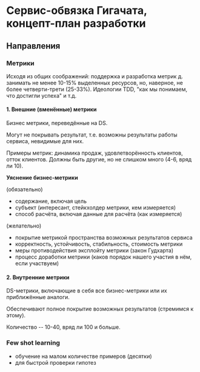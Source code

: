 # Сервис-обвязка Гигачата, концепт-план разработки

## Направления 

### Метрики 

Исходя из общих соображений: поддержка и разработка метрик д. занимать не менее 10-15% выделенных ресурсов, но, наверное, не более четверти-трети (25-33%). Идеологии TDD, "как мы понимаем, что достигли успеха" и т.д. 


#### 1. Внешние (вменённые) метрики 
Бизнес метрики, переведённые на DS. 

Могут не покрывать результат, т.е. возможны результаты работы сервиса, невидимые для них. 

Примеры метрик: динамика продаж, удовлетворённость клиентов, отток клиентов. Должны быть другие, но не слишком много (4-6, вряд ли 10). 

**Уяснение бизнес-метрики**

(обязательно)

- содержание, включая цель 
- субъект (интересант, стейкхолдер метрики, кем измеряется)
- способ расчёта, включая данные для расчёта (как измеряется) 

(желательно)

- покрытие метрикой пространства возможных результатов сервиса 
- корректность, устойчивость, стабильность, стоимость метрики 
- меры противодействия эксплойту метрики (закон Гудхарта) 
- процесс доработки метрики (каков порядок нашего участия в нём, если участвуем)


#### 2. Внутренние метрики 

DS-метрики, включающие в себя все бизнес-метрики или их приближённые аналоги. 

Обеспечивают полное покрытие возможных результатов (стремимся к этому). 

Количество -- 10-40, вряд ли 100 и больше.  






### Few shot learning 

- обучение на малом количестве примеров (десятки)
- для быстрой проверки гипотез 

